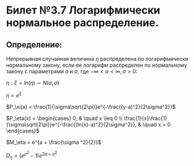 # Билет №3.7 Логарифмически нормальное распределение.

## Определение:

Непрерывная случайная величина $\eta$ распределена по логарифмически нормальному закону, если ее логарифм распределен по нормальному закону с параметрами $a$ и $\sigma$, где $-\infty < a < \infty, \sigma > 0$:

$\eta : \xi = ln(\eta) \sim N(a, \sigma)$

$\eta = e^\xi$

$P_\xi(x) = \frac{1}{\sigma\sqrt{2\pi}}e^{-\frac{(y-a)^2}{2\sigma^2}}$

$P_\eta(x) = \begin{cases} 0, & \quad x \leq 0 \\ \frac{1}{x}\frac{1}{\sigma\sqrt{2\pi}}e^{-\frac{(ln(x)-a)^2}{2\sigma^2}},  & \quad  x > 0 \end{cases}$

$M_\eta = e^{a + \frac{\sigma ^2}{2}}$

$D_\eta = (e^{\sigma ^ 2} - 1)e^{2a + \sigma^2}$